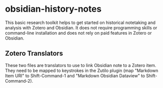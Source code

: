 # obsidian-history-notes
This basic research toolkit helps to get started on historical notetaking and analysis with Zotero and Obsidian. It does not require programming skills or command-line installation and does not rely on paid features in Zotero or Obsidian.
## Zotero Translators
These two files are translators to use to link Obsidian note to a Zotero item. They need to be mapped to keystrokes in the Zutilo plugin (map "Markdown Item URI" to Shift-Command-1 and "Markdown Obsidian Dataview" to Shift-Command-2).

